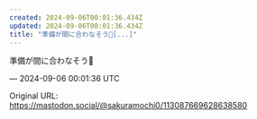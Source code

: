 ```yaml
---
created: 2024-09-06T00:01:36.434Z
updated: 2024-09-06T00:01:36.434Z
title: "準備が間に合わなそう🥲[...]"
---
```


<p>準備が間に合わなそう🥲</p>

&mdash; 2024-09-06 00:01:36 UTC

Original URL: https://mastodon.social/@sakuramochi0/113087669628638580
